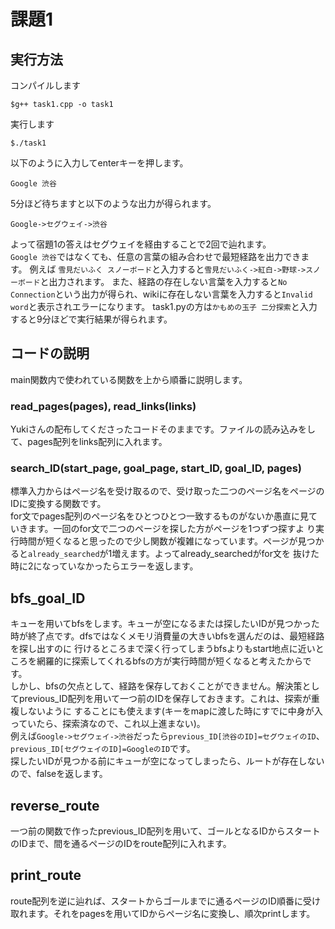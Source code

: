 # 課題1  
## 実行方法  
コンパイルします  
```
$g++ task1.cpp -o task1
```
実行します  
```
$./task1
```
以下のように入力してenterキーを押します。  
```
Google 渋谷
```
5分ほど待ちますと以下のような出力が得られます。
```
Google->セグウェイ->渋谷
```
よって宿題1の答えはセグウェイを経由することで2回で辿れます。  
`Google 渋谷`ではなくても、任意の言葉の組み合わせで最短経路を出力できます。
例えば `雪見だいふく スノーボード`と入力すると`雪見だいふく->紅白->野球->スノーボード`と出力されます。
また、経路の存在しない言葉を入力すると`No Connection`という出力が得られ、wikiに存在しない言葉を入力すると`Invalid word`と表示されエラーになります。
task1.pyの方は`かもめの玉子 二分探索`と入力すると9分ほどで実行結果が得られます。
## コードの説明  
main関数内で使われている関数を上から順番に説明します。  
### read_pages(pages), read_links(links)
Yukiさんの配布してくださったコードそのままです。ファイルの読み込みをして、pages配列をlinks配列に入れます。  
### search_ID(start_page, goal_page, start_ID, goal_ID, pages)  
標準入力からはページ名を受け取るので、受け取った二つのページ名をページのIDに変換する関数です。  
for文でpages配列のページ名をひとつひとつ一致するものがないか愚直に見ていきます。一回のfor文で二つのページを探した方がページを1つずつ探すよ
り実行時間が短くなると思ったので少し関数が複雑になっています。ページが見つかると`already_searched`が1増えます。よってalready_searchedがfor文を
抜けた時に2になっていなかったらエラーを返します。  
## bfs_goal_ID
キューを用いてbfsをします。キューが空になるまたは探したいIDが見つかった時が終了点です。dfsではなくメモリ消費量の大きいbfsを選んだのは、最短経路を探し出すのに
行けるところまで深く行ってしまうbfsよりもstart地点に近いところを網羅的に探索してくれるbfsの方が実行時間が短くなると考えたからです。  
しかし、bfsの欠点として、経路を保存しておくことができません。解決策としてprevious_ID配列を用いて一つ前のIDを保存しておきます。これは、探索が重複しないように
することにも使えます(キーをmapに渡した時にすでに中身が入っていたら、探索済なので、これ以上進まない)。  
例えば```Google->セグウェイ->渋谷```だったら`previous_ID[渋谷のID]=セグウェイのID`、`previous_ID[セグウェイのID]=GoogleのID`です。  
探したいIDが見つかる前にキューが空になってしまったら、ルートが存在しないので、falseを返します。
## reverse_route 
一つ前の関数で作ったprevious_ID配列を用いて、ゴールとなるIDからスタートのIDまで、間を通るページのIDをroute配列に入れます。
## print_route
route配列を逆に辿れば、スタートからゴールまでに通るページのID順番に受け取れます。それをpagesを用いてIDからページ名に変換し、順次printします。
